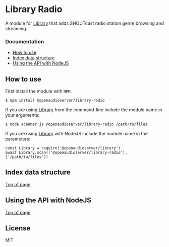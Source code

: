 # Library Radio

A module for [Library](https://github.com/openaudioserver/library) that adds SHOUTcast radio station genre browsing and streaming.

### Documentation

- [How to use](#how-to-use)
- [Index data structure](#index-data-structure)
- [Using the API with NodeJS](#using-the-media-index-with-nodejs)

## How to use

First install the module with `NPM`:

    $ npm install @openaudioserver/library-radio

If you are using [Library](https://github.com/openaudioserver/library) from the command-line include the module name in your arguments:

    $ node scanner.js @openaudioserver/library-radio /path/to/files

If you are using [Library](https://github.com/openaudioserver/library) with NodeJS include the module name in the parameters:

    const Library = require('@openaudioserver/library')
    await Library.scan(['@openaudioserver/library-radio'], ['/path/to/files'])

## Index data structure

[Top of page](#documentation)

## Using the API with NodeJS

[Top of page](#documentation)

## License

MIT
